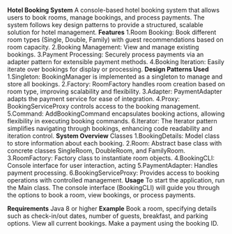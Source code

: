 **Hotel Booking System**
A console-based hotel booking system that allows users to book rooms, manage bookings, and process payments. The system follows key design patterns to provide a structured, scalable solution for hotel management.
**Features**
1.Room Booking: 
Book different room types (Single, Double, Family) with guest recommendations based on room capacity.
2.Booking Management:
View and manage existing bookings.
3.Payment Processing:
Securely process payments via an adapter pattern for extensible payment methods.
4.Booking Iteration: 
Easily iterate over bookings for display or processing.
**Design Patterns Used**
1.Singleton: 
BookingManager is implemented as a singleton to manage and store all bookings.
2.Factory: 
RoomFactory handles room creation based on room type, improving scalability and flexibility.
3.Adapter: 
PaymentAdapter adapts the payment service for ease of integration.
4.Proxy: 
BookingServiceProxy controls access to the booking management.
5.Command: 
AddBookingCommand encapsulates booking actions, allowing flexibility in executing booking commands.
6.Iterator: 
The Iterator pattern simplifies navigating through bookings, enhancing code readability and iteration control.
**System Overview**
Classes
1.BookingDetails: 
Model class to store information about each booking.
2.Room: 
Abstract base class with concrete classes SingleRoom, DoubleRoom, and FamilyRoom.
3.RoomFactory: 
Factory class to instantiate room objects.
4.BookingCLI: 
Console interface for user interaction, acting
5.PaymentAdapter: 
Handles payment processing.
6.BookingServiceProxy: 
Provides access to booking operations with controlled management.
**Usage**
To start the application, run the Main class. The console interface (BookingCLI) will guide you through the options to book a room, view bookings, or process payments.

**Requirements**
Java 8 or higher
**Example**
Book a room, specifying details such as check-in/out dates, number of guests, breakfast, and parking options.
View all current bookings.
Make a payment using the booking ID.

